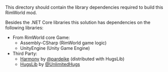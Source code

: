 This directory should contain the library dependencies required to build this RimWorld mod.

Besides the .NET Core libraries this solution has dependencies on the following libraries:

- From RimWorld core Game:
    - Assembly-CSharp (RimWorld game logic)
    - UnityEngine (Unity Game Engine)
- Third Party:
    - [Harmony](https://github.com/pardeike/Harmony) by [@pardeike](https://github.com/pardeike) (distributed with HugsLib)
    - [HugsLib](https://github.com/UnlimitedHugs/RimworldHugsLib) by [@UnlimitedHugs](https://github.com/UnlimitedHugs)

